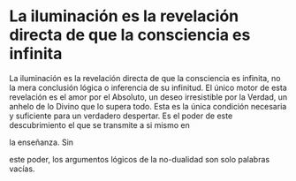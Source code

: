 # La iluminación es la revelación directa de que la consciencia es infinita

La iluminaci&oacute;n es la revelaci&oacute;n directa de que la consciencia es infinita, no la mera conclusi&oacute;n l&oacute;gica o inferencia de su infinitud. El &uacute;nico motor de esta revelaci&oacute;n es el amor por el Absoluto, un deseo irresistible por la Verdad, un anhelo de lo Divino que lo supera todo. Esta es la &uacute;nica condici&oacute;n necesaria y suficiente para un verdadero despertar. Es el poder de este descubrimiento el que se transmite a si mismo en 

la ense&ntilde;anza. Sin

 este poder, los argumentos l&oacute;gicos de la no-dualidad son solo palabras vac&iacute;as.

